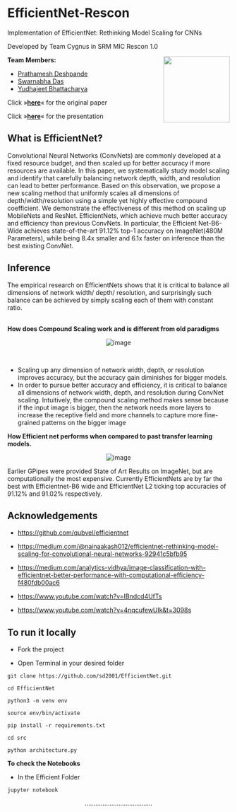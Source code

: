 # EfficientNet-Rescon
Implementation of EfficientNet: Rethinking Model Scaling for CNNs 

Developed by Team Cygnus in SRM MIC Rescon 1.0

<div>  
  <img align="right" width="150" height="150" src="https://github.com/sd2001/EfficientNet-Rescon/blob/main/imgs/bs.png">
 </div> 
<strong>Team Members:</strong>

- <a href="https://github.com/PrathameshDeshpande">Prathamesh Deshpande</a>
- <a href="https://github.com/sd2001">Swarnabha Das</a>
- <a href="https://github.com/norserambler">Yudhajeet Bhattacharya</a>


Click »<a href="https://arxiv.org/pdf/1905.11946v5.pdf"><strong>here</strong></a>« for the original paper

Click »<a href="https://docs.google.com/presentation/d/1orDLEPOTLfVI5EltMJxhI4yiSQFK488SRkb6umpKSls/edit?usp=sharing"><strong>here</strong></a>« for the presentation

<h2>What is EfficientNet?</h2>
Convolutional Neural Networks (ConvNets) are commonly developed at a fixed resource budget, and then scaled up for better accuracy if more resources are available. In this paper, we systematically study model scaling and identify that carefully balancing network depth, width, and resolution can lead to better performance. Based on this observation, we propose a new scaling method that uniformly scales all dimensions of depth/width/resolution using a simple yet highly effective compound coefficient. We demonstrate the effectiveness of this method on scaling up MobileNets and ResNet.
EfficientNets, which achieve much better accuracy and efficiency than previous ConvNets. 
In particular, the Efficient Net-B6-Wide achieves state-of-the-art 91.12% top-1 accuracy on ImageNet(480M Parameters), while being 8.4x smaller and 6.1x faster on inference than the best existing ConvNet.
  
<h2>Inference</h2>
The empirical research on EfficientNets shows that it is critical to balance all dimensions of network width/ depth/ resolution, and surprisingly such balance can be achieved by simply scaling each of them with constant ratio.
<br><br>

**How does Compound Scaling work and is different from old paradigms**

<div align="center">
  
![image](https://github.com/sd2001/EfficientNet-Rescon/blob/main/imgs/compound.png)  

</div>
<br>

- Scaling up any dimension of network width, depth, or resolution improves accuracy, but the accuracy gain diminishes for bigger models.
- In order to pursue better accuracy and efficiency, it is critical to balance all dimensions of network width, depth, and resolution during ConvNet scaling.
Intuitively, the compound scaling method makes sense because if the input image is bigger, then the network needs more layers to increase the receptive field and more channels to capture more fine-grained patterns on the bigger image


**How Efficient net performs when compared to past transfer learning models.**
 <br>
<div align="center">
  
![image](https://github.com/sd2001/EfficientNet-Rescon/blob/main/imgs/comparison.png)

</div>
Earlier GPipes were provided State of Art Results on ImageNet, but are computationally the most expensive. Currently EfficientNets are by far the best with Efficientnet-B6 wide and EfficientNet L2 ticking top accuracies of 91.12% and 91.02% respectively.

<h2>Acknowledgements</h2>

- https://github.com/qubvel/efficientnet

- https://medium.com/@nainaakash012/efficientnet-rethinking-model-scaling-for-convolutional-neural-networks-92941c5bfb95

- https://medium.com/analytics-vidhya/image-classification-with-efficientnet-better-performance-with-computational-efficiency-f480fdb00ac6

- https://www.youtube.com/watch?v=IBndcd4UfTs

- https://www.youtube.com/watch?v=4nqcufewUlk&t=3098s

<h2>To run it locally</h2>

- Fork the project

- Open Terminal in your desired folder

```
git clone https://github.com/sd2001/EfficientNet.git

cd EfficientNet

python3 -m venv env

source env/bin/activate

pip install -r requirements.txt

cd src
 
python architecture.py
```

**To check the Notebooks**

- In the Efficient Folder

```
jupyter notebook
```

<div align="center">
  ......................................
  </div>

